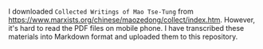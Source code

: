 I downloaded `Collected Writings of Mao Tse-Tung` from https://www.marxists.org/chinese/maozedong/collect/index.htm. However, it's hard to read the PDF files on mobile phone. I have transcribed these materials into Markdown format and uploaded them to this repository. 